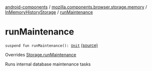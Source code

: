 [android-components](../../index.md) / [mozilla.components.browser.storage.memory](../index.md) / [InMemoryHistoryStorage](index.md) / [runMaintenance](./run-maintenance.md)

# runMaintenance

`suspend fun runMaintenance(): `[`Unit`](https://kotlinlang.org/api/latest/jvm/stdlib/kotlin/-unit/index.html) [(source)](https://github.com/mozilla-mobile/android-components/blob/master/components/browser/storage-memory/src/main/java/mozilla/components/browser/storage/memory/InMemoryHistoryStorage.kt#L163)

Overrides [Storage.runMaintenance](../../mozilla.components.concept.storage/-storage/run-maintenance.md)

Runs internal database maintenance tasks

